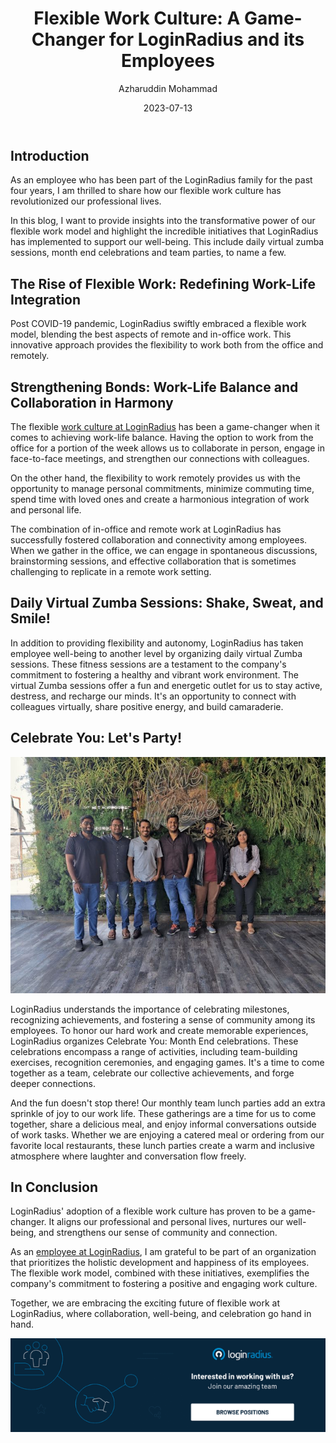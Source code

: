 ﻿---
title: "Flexible Work Culture: A Game-Changer for LoginRadius and its Employees"
date: "2023-07-13"
coverImage: "flexible-work-culture.jpg"
tags: ["flexible work culture","work life balance","LoginRadius"]
author: "Azharuddin Mohammad"
description: "At LoginRadius, we believe that good work comes from a healthy work-life balance. That's why we've created a flexible working environment that allows our employees to make the most of their time and energy while they're at work. But what does it mean to have a flexible work culture, anyway? Let's dig in."
metadescription: "LoginRadius is helping its employees live the dream of a flexible work culture. So, let's dive in and learn more about this exciting culture."
metatitle: "Flexible Work Culture: How LoginRadius Is Making It Happen"
---

## Introduction

As an employee who has been part of the LoginRadius family for the past four years, I am thrilled to share how our flexible work culture has revolutionized our professional lives. 

In this blog, I want to provide insights into the transformative power of our flexible work model and highlight the incredible initiatives that LoginRadius has implemented to support our well-being. This include daily virtual zumba sessions, month end celebrations and team parties, to name a few. 


## The Rise of Flexible Work: Redefining Work-Life Integration

Post COVID-19 pandemic, LoginRadius swiftly embraced a flexible work model, blending the best aspects of remote and in-office work. This innovative approach provides the flexibility to work both from the office and remotely.


## Strengthening Bonds: Work-Life Balance and Collaboration in Harmony

The flexible [work culture at LoginRadius](https://www.loginradius.com/blog/growth/loginradius-employee-perks/) has been a game-changer when it comes to achieving work-life balance. Having the option to work from the office for a portion of the week allows us to collaborate in person, engage in face-to-face meetings, and strengthen our connections with colleagues. 

On the other hand, the flexibility to work remotely provides us with the opportunity to manage personal commitments, minimize commuting time, spend time with loved ones and create a harmonious integration of work and personal life. 

The combination of in-office and remote work at LoginRadius has successfully fostered collaboration and connectivity among employees. When we gather in the office, we can engage in spontaneous discussions, brainstorming sessions, and effective collaboration that is sometimes challenging to replicate in a remote work setting.


## Daily Virtual Zumba Sessions: Shake, Sweat, and Smile!

In addition to providing flexibility and autonomy, LoginRadius has taken employee well-being to another level by organizing daily virtual Zumba sessions. These fitness sessions are a testament to the company's commitment to fostering a healthy and vibrant work environment. The virtual Zumba sessions offer a fun and energetic outlet for us to stay active, destress, and recharge our minds. It's an opportunity to connect with colleagues virtually, share positive energy, and build camaraderie.


## Celebrate You: Let's Party!

![alt_text](party.jpg "image_tooltip")


LoginRadius understands the importance of celebrating milestones, recognizing achievements, and fostering a sense of community among its employees. To honor our hard work and create memorable experiences, LoginRadius organizes Celebrate You: Month End celebrations. These celebrations encompass a range of activities, including team-building exercises, recognition ceremonies, and engaging games. It's a time to come together as a team, celebrate our collective achievements, and forge deeper connections.

And the fun doesn't stop there! Our monthly team lunch parties add an extra sprinkle of joy to our work life. These gatherings are a time for us to come together, share a delicious meal, and enjoy informal conversations outside of work tasks. Whether we are enjoying a catered meal or ordering from our favorite local restaurants, these lunch parties create a warm and inclusive atmosphere where laughter and conversation flow freely.

## In Conclusion

LoginRadius' adoption of a flexible work culture has proven to be a game-changer. It aligns our professional and personal lives, nurtures our well-being, and strengthens our sense of community and connection.

As an [employee at LoginRadius](https://www.loginradius.com/careers/), I am grateful to be part of an organization that prioritizes the holistic development and happiness of its employees. The flexible work model, combined with these initiatives, exemplifies the company's commitment to fostering a positive and engaging work culture.

Together, we are embracing the exciting future of flexible work at LoginRadius, where collaboration, well-being, and celebration go hand in hand.

![alt_text](CTA-joining-LR.png "image_tooltip")
